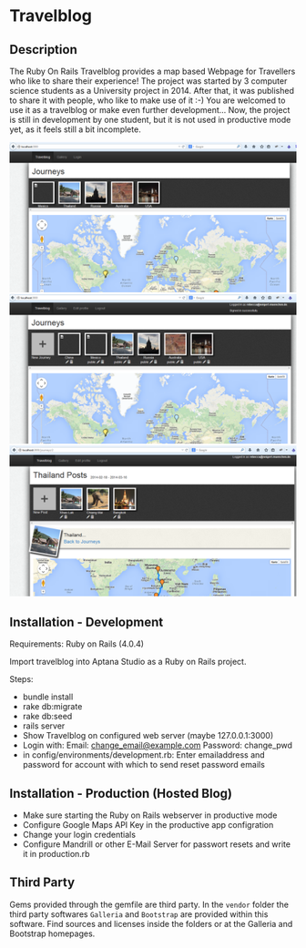 Travelblog
==========

Description
-----------

The Ruby On Rails Travelblog provides a map based Webpage for Travellers who like to share their experience!
The project was started by 3 computer science students as a University project in 2014. 
After that, it was published to share it with people, who like to make use of it :-) You are welcomed to use it as a travelblog or make even further development...
Now, the project is still in development by one student, but it is not used in productive mode yet, as it feels still a bit incomplete.

![Journeys](/preview/1JourneysIndex.png)
![JourneysSignedIn](/preview/2JourneysIndexSignedIn.png)
![Journey](/preview/3JourneyShow.png)

Installation - Development
--------------------------

Requirements: Ruby on Rails (4.0.4)

Import travelblog into Aptana Studio as a Ruby on Rails project.

Steps:
- bundle install
- rake db:migrate
- rake db:seed
- rails server
- Show Travelblog on configured web server (maybe 127.0.0.1:3000)
- Login with:
	Email: change_email@example.com
	Password: change_pwd
- in config/environments/development.rb:
	Enter emailaddress and password for account with which to send reset password emails


Installation - Production (Hosted Blog)
---------------------------------------

- Make sure starting the Ruby on Rails webserver in productive mode
- Configure Google Maps API Key in the productive app configration
- Change your login credentials
- Configure Mandrill or other E-Mail Server for passwort resets and write it in production.rb


Third Party
-----------

Gems provided through the gemfile are third party.
In the ``vendor`` folder the third party softwares ``Galleria`` and ``Bootstrap`` are provided within this software. Find sources and licenses inside the folders or at the Galleria and Bootstrap homepages.
